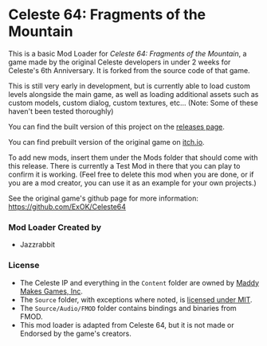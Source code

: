 # Celeste 64: Fragments of the Mountain
This is a basic Mod Loader for *Celeste 64: Fragments of the Mountain*, a game made by the original Celeste developers in under 2 weeks for Celeste's 6th Anniversary. It is forked from the source code of that game.

This is still very early in development, but is currently able to load custom levels alongside the main game, as well as loading additional assets such as custom models, custom dialog, custom textures, etc... (Note: Some of these haven't been tested thoroughly)

You can find the built version of this project on the [releases page](https://github.com/jasminegamedev/Celeste64-ModLoader/releases).

You can find prebuilt version of the original game on [itch.io](https://maddymakesgamesinc.itch.io/celeste64).

To add new mods, insert them under the Mods folder that should come with this release.
There is currently a Test Mod in there that you can play to confirm it is working. (Feel free to delete this mod when you are done, or if you are a mod creator, you can use it as an example for your own projects.)

See the original game's github page for more information:
https://github.com/ExOK/Celeste64

### Mod Loader Created by
 - Jazzrabbit

### License
 - The Celeste IP and everything in the `Content` folder are owned by [Maddy Makes Games, Inc](https://www.maddymakesgames.com/).
 - The `Source` folder, with exceptions where noted, is [licensed under MIT](Source/License.txt).
 - The `Source/Audio/FMOD` folder contains bindings and binaries from FMOD.
 - This mod loader is adapted from Celeste 64, but it is not made or Endorsed by the game's creators. 
